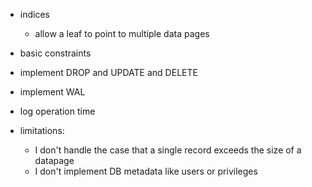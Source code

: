 -   indices
    - allow a leaf to point to multiple data pages
-   basic constraints
-   implement DROP and UPDATE and DELETE
-   implement WAL
-   log operation time

-   limitations:
    -   I don't handle the case that a single record exceeds the size of a datapage
    -   I don't implement DB metadata like users or privileges
